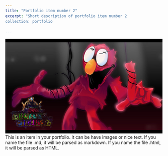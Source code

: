 ```yaml
---
title: "Portfolio item number 2"
excerpt: "Short description of portfolio item number 2
collection: portfolio

---
```

![alt text](/images/brokenStrings.png)
This is an item in your portfolio. It can be have images or nice text. If you name the file .md, it will be parsed as markdown. If you name the file .html, it will be parsed as HTML. 
